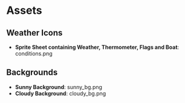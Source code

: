 # Assets
## Weather Icons
- **Sprite Sheet containing Weather, Thermometer, Flags and Boat**: conditions.png

## Backgrounds
- **Sunny Background**: sunny_bg.png
- **Cloudy Background**: cloudy_bg.png
